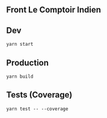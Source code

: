 ## Front Le Comptoir Indien


## Dev
`yarn start`

## Production
`yarn build`

## Tests (Coverage)
`yarn test -- --coverage`

